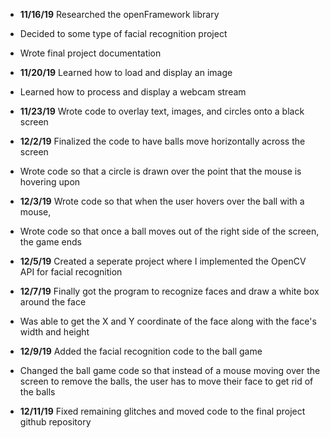  - **11/16/19** Researched the openFramework library
 - Decided to some type of facial recognition project
 - Wrote final project documentation
 
 - **11/20/19** Learned how to load and display an image
 - Learned how to process and display a webcam stream 
 
- **11/23/19** Wrote code to overlay text, images, and circles onto a black screen
  
- **12/2/19** Finalized the code to have balls move horizontally across the screen
- Wrote code so that a circle is drawn over the point that the mouse is hovering upon

- **12/3/19** Wrote code so that when the user hovers over the ball with a mouse, 
- Wrote code so that once a ball moves out of the right side of the screen, the game ends

- **12/5/19** Created a seperate project where I implemented the OpenCV API for facial recognition
 
- **12/7/19** Finally got the program to recognize faces and draw a white box around the face
- Was able to get the X and Y coordinate of the face along with the face's width and height
  
- **12/9/19** Added the facial recognition code to the ball game
- Changed the ball game code so that instead of a mouse moving over the screen to remove the balls, the user has to move their face to get rid of the balls
       
- **12/11/19** Fixed remaining glitches and moved code to the final project github repository
